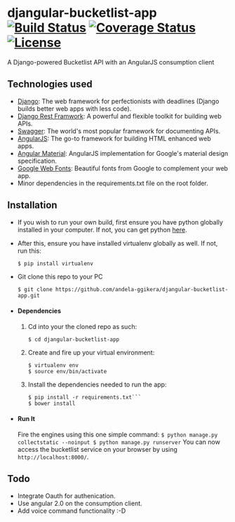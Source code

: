# djangular-bucketlist-app [![Build Status](https://travis-ci.org/andela-ggikera/djangular-bucketlist-app.svg?branch=master)](https://travis-ci.org/andela-ggikera/djangular-bucketlist-app) [![Coverage Status](https://coveralls.io/repos/github/andela-ggikera/djangular-bucketlist-app/badge.svg?branch=develop)](https://coveralls.io/github/andela-ggikera/djangular-bucketlist-app?branch=develop) [![License](http://img.shields.io/:license-mit-blue.svg)](http://doge.mit-license.org)
A Django-powered Bucketlist API with an AngularJS consumption client

## Technologies used
* [Django](https://www.djangoproject.com/): The web framework for perfectionists with deadlines (Django builds better web apps with less code).
* [Django Rest Framwork](http://www.django-rest-framework.org/): A powerful and flexible toolkit for building web APIs.
* [Swagger](http://swagger.io/): The world's most popular framework for documenting APIs.
* [AngularJS](https://angularjs.org/): The go-to framework for building HTML enhanced web apps.
* [Angular Material](https://material.angularjs.org/latest/): AngularJS implementation for Google's material design specification.
* [Google Web Fonts](https://www.google.com/fonts): Beautiful fonts from Google to complement your web app.
* Minor dependencies in the requirements.txt file on the root folder.


## Installation
* If you wish to run your own build, first ensure you have python globally installed in your computer. If not, you can get python [here](https://www.python.org").
* After this, ensure you have installed virtualenv globally as well. If not, run this:
    ```
    $ pip install virtualenv
    ```
* Git clone this repo to your PC
    ```
    $ git clone https://github.com/andela-ggikera/djangular-bucketlist-app.git
    ```


* #### Dependencies
    1. Cd into your the cloned repo as such:
        ```
        $ cd djangular-bucketlist-app
        ```

    2. Create and fire up your virtual environment:
        ```
        $ virtualenv env
        $ source env/bin/activate
        ```
    3. Install the dependencies needed to run the app:
        ```
        $ pip install -r requirements.txt```
        $ bower install
        ```


* #### Run It
    Fire the engines using this one simple command:
        ```
        $ python manage.py collectstatic --noinput
        $ python manage.py runserver
        ```
    You can now access the bucketlist service on your browser by using
        ```
        http://localhost:8000/
        ```.

## Todo
* Integrate Oauth for authenication.
* Use angular 2.0 on the consumption client.
* Add voice command functionality :-D

